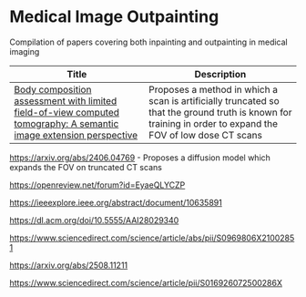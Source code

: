 # Medical Image Outpainting
Compilation of papers covering both inpainting and outpainting in medical imaging


| Title | Description |
| ----- | ----------- |
| [Body composition assessment with limited field-of-view computed tomography: A semantic image extension perspective](https://www.sciencedirect.com/science/article/abs/pii/S1361841523001123?via%3Dihub) | Proposes a method in which a scan is artificially truncated so that the ground truth is known for training in order to expand the FOV of low dose CT scans |

https://arxiv.org/abs/2406.04769 - Proposes a diffusion model which expands the FOV on truncated CT scans

https://openreview.net/forum?id=EyaeQLYCZP

https://ieeexplore.ieee.org/abstract/document/10635891

https://dl.acm.org/doi/10.5555/AAI28029340

https://www.sciencedirect.com/science/article/abs/pii/S0969806X21002851

https://arxiv.org/abs/2508.11211

https://www.sciencedirect.com/science/article/pii/S016926072500286X
